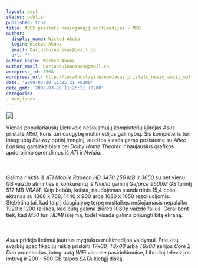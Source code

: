 ```yaml
---
layout: post
status: publish
published: true
title: ASUS pristato nešiojamąjį multimedijai - M50
author:
  display_name: Wicked Akuba
  login: Wicked Akuba
  email: Dariusbuinauskas@gmail.co
  url: ''
author_login: Wicked Akuba
author_email: Dariusbuinauskas@gmail.co
wordpress_id: 1508
wordpress_url: http://localhost/site/new/asus_pristato_nesiojamaji_multimedijai___m50/
date: '2008-03-20 11:25:21 +0200'
date_gmt: '2008-03-20 11:25:21 +0200'
categories:
- Naujienos
---
```

<div class="imgright"><img src="http://www.technews.lt/upl/Failai/M50_1.jpg" border="1"></div>
<p>Vienas populiariausių Lietuvoje nešiojamųjų kompiuterių kūrėjas <i>Asus</i> pristatė <i>M50</i>, kuris turi daugybę multimedijos galimybių. Šis kompiuteris turi integruotą <i>Blu-ray</i> optinį įrenginį, aukštos klasės garso posistemę su <i>Altec Lansing</i> garsiakalbiais bei <i>Dolby Home Theater</i> ir naujausius grafikos apdorojimo sprendimus iš <i>ATI</i> ir <i>Nvidia</i>.<br />
<br><br />
<br>Galima rinktis iš <i>ATI Mobile Radeon HD 3470 256 MB</i> ir <i>3650</i> su net vienu GB vaizdo atminties ir konkurentų iš <i>Nvidia</i> gaminį <i>Geforce 9500M GS</i> turintį 512 MB <i>VRAM</i>. Kaip bebūtų keista, naudojamas standartinis 15,4 colio ekranas su 1366 x 768, 1440 x 900 arba 1680 x 1050 rezoliucijomis. Stebėtina tai, kad taip į daugialypę terpę nusitaikęs nešiojamasis nepalaiko 1920 x 1200 raiškos, kad būtų galima žiūrėti 1080p vaizdo failus. Gerai bent tiek, kad <i>M50</i> turi <i>HDMI</i> išėjimą, todėl visada galima prijungti kitą ekraną.<br />
<br><br />
<br><i>Asus</i> pridėjo lietimui jautrius mygtukus multimedijos valdymui. Prie kitų svarbių specifikacijų reikia priskirti <i>T7x00, T8x00</i> arba <i>T9x00</i> serijos <i>Core 2 Duo</i> procesorius, integruotą <i>WiFi</i> visuose pasirinkimuise, hibridinį televizijos imtuvą ir 200 - 500 GB talpos <i>SATA</i> kietąjį diską.<br />
<br></p>
